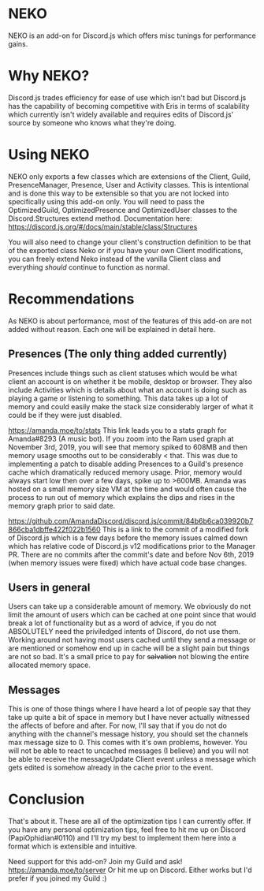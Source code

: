 # NEKO
NEKO is an add-on for Discord.js which offers misc tunings for performance gains.

# Why NEKO?
Discord.js trades efficiency for ease of use which isn't bad but Discord.js has the capability of becoming competitive with Eris in terms of scalability which currently isn't widely available and requires edits of Discord.js' source by someone who knows what they're doing.

# Using NEKO
NEKO only exports a few classes which are extensions of the Client, Guild, PresenceManager, Presence, User and Activity classes. This is intentional and is done this way to be extensible so that you are not locked into specifically using this add-on only. You will need to pass the OptimizedGuild, OptimizedPresence and OptimizedUser classes to the Discord.Structures extend method. Documentation here: https://discord.js.org/#/docs/main/stable/class/Structures

You will also need to change your client's construction definition to be that of the exported class Neko or if you have your own Client modifications, you can freely extend Neko instead of the vanilla Client class and everything *should* continue to function as normal.


# Recommendations
As NEKO is about performance, most of the features of this add-on are not added without reason. Each one will be explained in detail here.

## Presences (The only thing added currently)
Presences include things such as client statuses which would be what client an account is on whether it be mobile, desktop or browser. They also include Activities which is details about what an account is doing such as playing a game or listening to something. This data takes up a lot of memory and could easily make the stack size considerably larger of what it could be if they were just disabled.

https://amanda.moe/to/stats
This link leads you to a stats graph for Amanda#8293 (A music bot). If you zoom into the Ram used graph at November 3rd, 2019, you will see that memory spiked to 608MB and then memory usage smooths out to be considerably < that. This was due to implementing a patch to disable adding Presences to a Guild's presence cache which dramatically reduced memory usage. Prior, memory would always start low then over a few days, spike up to >600MB. Amanda was hosted on a small memory size VM at the time and would often cause the process to run out of memory which explains the dips and rises in the memory graph prior to said date.

https://github.com/AmandaDiscord/discord.js/commit/84b6b6ca039920b7866cba1dbffe422f022b1560
This is a link to the commit of a modified fork of Discord.js which is a few days before the memory issues calmed down which has relative code of Discord.js v12 modifications prior to the Manager PR. There are no commits after the commit's date and before Nov 6th, 2019 (when memory issues were fixed) which have actual code base changes.

## Users in general
Users can take up a considerable amount of memory. We obviously do not limit the amount of users which can be cached at one point since that would break a lot of functionality but as a word of advice, if you do not ABSOLUTELY need the priviledged intents of Discord, do not use them. Working around not having most users cached until they send a message or are mentioned or somehow end up in cache will be a slight pain but things are not so bad. It's a small price to pay for ~~salvation~~ not blowing the entire allocated memory space.

## Messages
This is one of those things where I have heard a lot of people say that they take up quite a bit of space in memory but I have never actually witnessed the affects of before and after. For now, I'll say that if you do not do anything with the channel's message history, you should set the channels max message size to 0. This comes with it's own problems, however. You will not be able to react to uncached messages (I believe) and you will not be able to receive the messageUpdate Client event unless a message which gets edited is somehow already in the cache prior to the event.


# Conclusion
That's about it. These are all of the optimization tips I can currently offer. If you have any personal optimization tips, feel free to hit me up on Discord (PapiOphidian#0110) and I'll try my best to implement them here into a format which is extensible and intuitive.

Need support for this add-on? Join my Guild and ask! https://amanda.moe/to/server
Or hit me up on Discord. Either works but I'd prefer if you joined my Guild :)
